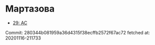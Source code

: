 # Мартазова
- [29: AC](29.md)

Commit: 280344b081959a36d4315f38ecffb2572f67ac72
 fetched at: 20201116-211733
